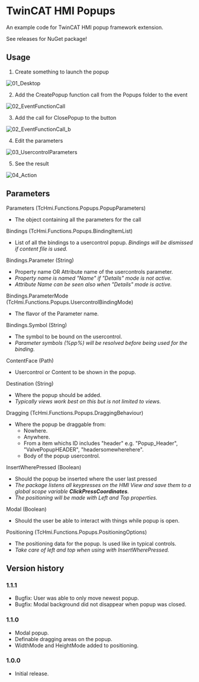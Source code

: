 # TwinCAT HMI Popups
An example code for TwinCAT HMI popup framework extension.

See releases for NuGet package!

## Usage
1. Create something to launch the popup

![01_Desktop](https://user-images.githubusercontent.com/74287696/154477252-eaf43690-9969-4357-b933-16732c3ee477.JPG)

2. Add the CreatePopup function call from the Popups folder to the event

![02_EventFunctionCall](https://user-images.githubusercontent.com/74287696/154477283-13d8ae8d-029f-44a4-8763-695cb8277ab6.JPG)

3. Add the call for ClosePopup to the button

![02_EventFunctionCall_b](https://user-images.githubusercontent.com/74287696/154478190-57fb0ab3-4578-4e5c-9fbd-e24060ffe4d3.JPG)

4. Edit the parameters

![03_UsercontrolParameters](https://user-images.githubusercontent.com/74287696/154477299-e1bec8e9-c9ed-47fa-a8d8-ef3eac16b8c2.JPG)

5. See the result

![04_Action](https://user-images.githubusercontent.com/74287696/154477309-a63030ba-0eaf-4344-aef4-de58860f31af.JPG)


## Parameters

Parameters (TcHmi.Functions.Popups.PopupParameters)
- The object containing all the parameters for the call

Bindings (TcHmi.Functions.Popups.BindingItemList)
- List of all the bindings to a usercontrol popup.
*Bindings will be dismissed if content file is used.*

Bindings.Parameter (String)
- Property name OR Attribute name of the usercontrols parameter.
- *Property name is named "Name" if "Details" mode is not active.*
- *Attribute Name can be seen also when "Details" mode is active.*

Bindings.ParameterMode (TcHmi.Functions.Popups.UsercontrolBindingMode)
- The flavor of the Parameter name.

Bindings.Symbol (String)
- The symbol to be bound on the usercontrol.
- *Parameter symbols (%pp%) will be resolved before being used for the binding.*

ContentFace (Path)
- Usercontrol or Content to be shown in the popup.

Destination (String)
- Where the popup should be added.
- *Typically views work best on this but is not limited to views.*

Dragging (TcHmi.Functions.Popups.DraggingBehaviour)
- Where the popup be draggable from: 
  - Nowhere.
  - Anywhere.
  - From a item whichs ID includes "header" e.g. "Popup_Header", "ValvePopupHEADER", "headersomewherehere".
  - Body of the popup usercontrol.

InsertWherePressed (Boolean)
- Should the popup be inserted where the user last pressed
- *The package listens all keypresses on the HMI View and save them to a global scope variable **ClickPressCoordinates**.*
- *The positioning will be made with Left and Top properties.*

Modal (Boolean)
- Should the user be able to interact with things while popup is open.

Positioning (TcHmi.Functions.Popups.PositioningOptions)
- The positioning data for the popup. Is used like in typical controls.
- *Take care of left and top when using with InsertWherePressed.*

## Version history

### 1.1.1
- Bugfix: User was able to only move newest popup.
- Bugfix: Modal background did not disappear when popup was closed.
### 1.1.0
- Modal popup.
- Definable dragging areas on the popup.
- WidthMode and HeightMode added to positioning.
### 1.0.0
- Initial release.